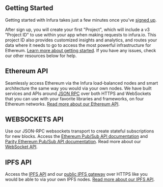 ## Getting Started

Getting started with Infura takes just a few minutes once you’ve [signed up](https://infura.io/register).

After sign up, you will create your first "Project", which will include a v3 "Project ID" to use within your app when making requests to infura.io. This project ID also provides customized insights and analytics, and routes your data where it needs to go to access the most powerful infrastructure for Ethereum. [Learn more about getting started](/docs/gettingStarted/chooseaNetwork.md). If you have any issues, check our other resources below for help.

## Ethereum API

Seamlessly access Ethereum via the Infura load-balanced nodes and smart architecture the same way you would via your own nodes. We have built services and APIs around [JSON RPC](https://github.com/ethereum/wiki/wiki/JSON-RPC) over both HTTPS and WebSockets that you can use with your favorite libraries and frameworks, on four Ethereum networks. [Read more about our Ethereum API](/docs/gettingStarted/makeRequests.md).

## WEBSOCKETS API

Use our JSON-RPC websockets transport to create stateful subscriptions for new blocks. Access the [Ethereum Pub/Sub API documentation](https://github.com/ethereum/go-ethereum/wiki/RPC-PUB-SUB) and [Parity Ethereum Pub/Sub API documentation](https://wiki.parity.io/JSONRPC-parity_pubsub-module). Read more about our [WebSocket API](/docs/ethereum/wss/introduction.md).

## IPFS API

Access the [IPFS API](https://docs.ipfs.io/reference/api/http/) and our [public IPFS gateway](https://ipfs.infura.io/ipfs/Qmaisz6NMhDB51cCvNWa1GMS7LU1pAxdF4Ld6Ft9kZEP2a) over HTTPS like you would be able to via your own IPFS nodes. [Read more about our IPFS API](/docs/ipfs/get/block_get.md).
